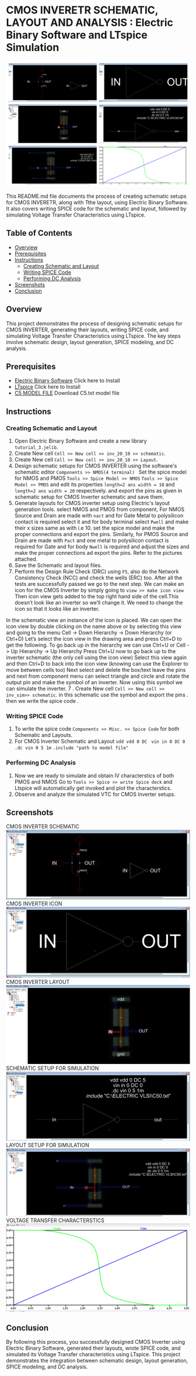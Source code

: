 

# CMOS INVERETR SCHEMATIC, LAYOUT AND  ANALYSIS : Electric Binary Software and LTspice Simulation
![intro image ](https://github.com/afzalamu/eletric-vlsi/blob/main/cmos-invereter/images/INTRO.jpg) 

This README.md file documents the process of creating schematic setups for CMOS INVERETR, along with Tthe layout, using Electric Binary Software. It also covers writing SPICE code for the schematic and layout, followed by simulating Voltage Transfer Characteristics using LTspice.

## Table of Contents
- [Overview](#overview)
- [Prerequisites](#prerequisites)
- [Instructions](#instructions)
  - [Creating Schematic and Layout](#creating-schematic-and-layout)
  - [Writing SPICE Code](#writing-spice-code)
  - [Performing DC Analysis](#performing-dc-analysis)
- [Screenshots](#screenshots)
- [Conclusion](#conclusion)

## Overview
This project demonstrates the process of designing schematic setups for CMOS INVERTER, generating their layouts, writing SPICE code, and simulating  Voltage Transfer Characteristics using LTspice. The key steps involve schematic design, layout generation, SPICE modeling, and DC analysis.

## Prerequisites
- [Electric Binary Software](https://link-to-electric.com) Click here to Install
- [LTspice](https://www.analog.com/en/design-center/design-tools-and-calculators/simulation-tools/lts.html) Click here to Install
- [C5 MODEL FILE](http://cmosedu.com/videos/electric/tutorial2/C5_models.txt) Download C5.txt model file 

## Instructions

### Creating Schematic and Layout
1. Open Electric Binary Software and create a new library `tutorial_3.jelib`.
2. Create New cell `Cell >> New cell >> inv_20_10 >> schematic`.
3. Create New cell `Cell >> New cell >> inv_20_10 >> Layout`.
4. Design schematic setups for CMOS INVERTER using the software's schematic editor `Components >> NMOS(4 terminal) `
    Set the spice model for NMOS and PMOS  `Tools >> Spice Model >> NMOS` `Tools >> Spice Model >> PMOS` and edit its properties `length=2 ans width = 10` and `length=2 ans width = 20` respectively.
    and export the pins as given in schematic setup for CMOS Inverter schematic and save them.
4. Generate layouts for CMOS inverter setup using Electric's layout generation tools.
    select NMOS and PMOS from component, For NMOS Source and Drain are made with `nact` and for Gate Metal to polysilicon contact is required select it and for body terminal select `Pwell` and make their x sizes same as with i.e 10. set the spice model and make the proper connections and export the pins. 
    Similarly, for PMOS Source and Drain are made with `Pact` and one metal to polysilicon contact is required for Gate and for body `Nwell` is required and adjust the sizes and make the proper connections ad export the pins. Refer to the pictures attached.
5. Save the Schematic and layout files.
6. Perform the Design Rule Check (DRC) using `F5`, also do the Network Consistency Check (NCC) and check the wells (ERC) too. 
After all the tests are successfully passed we go to the next step.
We can make an icon for the CMOS Inverter by simply going to `view >> make icon view`
Then icon view gets added to the top right hand side of the cell.This doesn’t look like an inverter so we’ll change it.
We need to change the icon so that it looks like an inverter.

In the schematic view an instance of the icon is placed.
We can open the icon view by double clicking on the name above or
by selecting this view and going to the menu Cell -> Down Hierarchy -> Down Hierarchy (or Ctrl+D)
Let’s select the icon view in the drawing area and press Ctrl+D to get the following.
To go back up in the hierarchy we can use Ctrl+U or Cell -> Up Hierarchy -> Up Hierarchy
Press Ctrl+U now to go back up to the inverter schematic (the only cell using the icon view)
Select this view again and then Ctrl+D to back into the icon view (knowing can use the Explorer to move between cells too)
Next select and delete the box/text leave the pins and next from component menu can select triangle and circle and rotate the output pin and make the symbol of an inverter.
Now using this symbol we can simulate the inverter.
7 . Create New cell `Cell >> New cell >> inv_sim>> schematic`.
in this schematic use the symbol and export the pins .
then we write the spice code .

### Writing SPICE Code
1. To write the spice code `Components >> Misc. >> Spice Code` for both Schematic and Layouts.
2. For CMOS Inverter Schematic and Layout
`vdd vdd 0 DC `
`vin in 0 DC 0`
`.dc vin 0 5 1m`
`.include "path to model file" `

### Performing DC Analysis
1. Now we are ready to simulate and obtain IV characterstics of both PMOS and NMOS
   Go to `Tools >> Spice >> write Spice deck` and Ltspice will automatically get invoked and plot the characterstics.
5. Observe and analyze the simulated VTC for CMOS Inverter setups.

## Screenshots
CMOS INVERTER SCHEMATIC
![CMOS INVERTER SCHEMATIC ](https://github.com/afzalamu/eletric-vlsi/blob/main/cmos-invereter/images/schematic.png) 
CMOS INVERTER ICON
![CMOS INVERTER ICON](https://github.com/afzalamu/eletric-vlsi/blob/main/cmos-invereter/images/icon.png) 
CMOS INVERTER LAYOUT
![CMOS INVERTER LAYOUT ](https://github.com/afzalamu/eletric-vlsi/blob/main/cmos-invereter/images/layout.png) 
SCHEMATIC SETUP FOR SIMULATION
![SCHEMATIC SETUP FOR SIMULATION ](https://github.com/afzalamu/eletric-vlsi/blob/main/cmos-invereter/images/schematic%20simulation.png) 
LAYOUT SETUP FOR SIMULATION
![LAYOUT SETUP FOR SIMULATION ](https://github.com/afzalamu/eletric-vlsi/blob/main/cmos-invereter/images/layout%20simulation.png) 
VOLTAGE TRANSFER CHARACTERSTICS
![VOLTAGE TRANSFER CHARACTERSTICS](https://github.com/afzalamu/eletric-vlsi/blob/main/cmos-invereter/images/vtc.png)

## Conclusion
By following this process, you successfully designed CMOS Inverter using Electric Binary Software, generated their layouts, wrote SPICE code, and simulated  its Voltage Transfer characteristics using LTspice. This project demonstrates the integration between schematic design, layout generation, SPICE modeling, and DC analysis.
